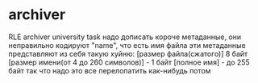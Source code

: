 # archiver
RLE archiver university task
надо дописать короче метаданные, они неправильно кодируют "name", что есть имя файла
эти метаданные представляют из себя такую хуйню:
[размер файла(сжатого)] 8 байт
[размер имени(от 4 до 260 символов)] - 1 байт
[полное имя] - до 255 байт
так что надо это все перелопатить как-нибудь потом
